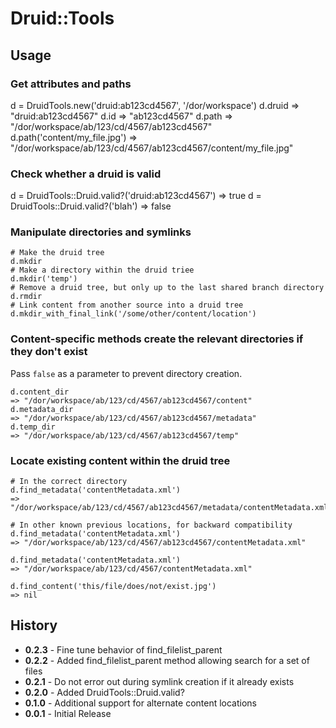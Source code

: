 # Druid::Tools

## Usage

### Get attributes and paths

  d = DruidTools.new('druid:ab123cd4567', '/dor/workspace')
	d.druid
	=> "druid:ab123cd4567"
	d.id
	=> "ab123cd4567"
	d.path
	=> "/dor/workspace/ab/123/cd/4567/ab123cd4567"
	d.path('content/my_file.jpg')
	=> "/dor/workspace/ab/123/cd/4567/ab123cd4567/content/my_file.jpg"

### Check whether a druid is valid

  d = DruidTools::Druid.valid?('druid:ab123cd4567')
	=> true
  d = DruidTools::Druid.valid?('blah')
	=> false

### Manipulate directories and symlinks

	# Make the druid tree
	d.mkdir
	# Make a directory within the druid triee
	d.mkdir('temp')
	# Remove a druid tree, but only up to the last shared branch directory
	d.rmdir
	# Link content from another source into a druid tree
	d.mkdir_with_final_link('/some/other/content/location')
	
### Content-specific methods create the relevant directories if they don't exist

Pass `false` as a parameter to prevent directory creation.

	d.content_dir
	=> "/dor/workspace/ab/123/cd/4567/ab123cd4567/content"
	d.metadata_dir
	=> "/dor/workspace/ab/123/cd/4567/ab123cd4567/metadata"
	d.temp_dir
	=> "/dor/workspace/ab/123/cd/4567/ab123cd4567/temp"
	
### Locate existing content within the druid tree

	# In the correct directory
	d.find_metadata('contentMetadata.xml')
	=> "/dor/workspace/ab/123/cd/4567/ab123cd4567/metadata/contentMetadata.xml"
	
	# In other known previous locations, for backward compatibility
	d.find_metadata('contentMetadata.xml')
	=> "/dor/workspace/ab/123/cd/4567/ab123cd4567/contentMetadata.xml"

	d.find_metadata('contentMetadata.xml')
	=> "/dor/workspace/ab/123/cd/4567/contentMetadata.xml"
	
	d.find_content('this/file/does/not/exist.jpg')
	=> nil
	
## History

- <b>0.2.3</b> - Fine tune behavior of find_filelist_parent
- <b>0.2.2</b> - Added find_filelist_parent method allowing search for a set of files
- <b>0.2.1</b> - Do not error out during symlink creation if it already exists
- <b>0.2.0</b> - Added DruidTools::Druid.valid?
- <b>0.1.0</b> - Additional support for alternate content locations
- <b>0.0.1</b> - Initial Release 
